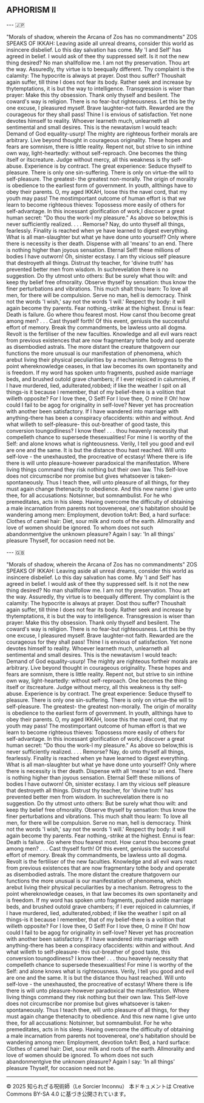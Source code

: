 ## APHORISM II

--- 🇯🇵

"Morals of shadow, wherein the Arcana of Zos has no commandments"
ZOS SPEAKS OF IKKAH:
Leaving aside all unreal dreams, consider this world as insincere disbelief.
Lo this day salvation has come. My 'I and Self' has agreed in belief.
I would ask of thee thy suppressed self. Is it not the new thing desired? No man shallfollow me. I am not thy preservation. Thou art the way. Assuredly, thy virtue is to beequally different.
Thy complaint is the calamity: The hypocrite is always at prayer. Dost thou suffer? Thoushalt again suffer, till thine I does not fear its body. Rather seek and increase by thytemptations, it is but the way to intelligence.
Transgression is wiser than prayer: Make this thy obsession. Thank only thyself and besilent.
The coward's way is religion. There is no fear-but righteousness.
Let this be thy one excuse, I pleasured myself.
Brave laughter-not faith. Rewarded are the courageous for they shall pass!
Thine I is envious of satisfaction. Yet none devotes himself to reality.
Whoever learneth much, unlearneth all sentimental and small desires. This is the newatavism I would teach: Demand of God equality-usurp! The mighty are righteous fortheir morals are arbitrary.
Live beyond thought in courageous originality.
These hopes and fears are somnism, there is little reality. Repent not, but strive to sin inthine own way, light-heartedly: without self-reproach. One becomes the thing itself or itscreature.
Judge without mercy, all this weakness is thy self-abuse.
Experience is by contract. The great experience: Seduce thyself to pleasure.
There is only one sin-suffering.
There is only on virtue-the will to self-pleasure.
The greatest- the greatest non-morally.
The origin of morality is obedience to the earliest form of government. In youth, allthings have to obey their parents.
O, my aged IKKAH, loose this the navel cord, that my youth may pass! The mostimportant outcome of human effort is that we learn to become righteous thieves: Topossess more easily of others for self-advantage. In this incessant glorification of work,I discover a great human secret: "Do thou the work-I my pleasure." As above so below,this is never sufficiently realized.
. . . Remorse? Nay, do unto thyself all things, fearlessly.
Finality is reached when ye have learned to digest everything.
What is all man-slaughter but what ye have done unto yourself?
Only where there is necessity is ther death. Dispense with all 'means' to an end.
There is nothing higher than joyous sensation.
Eternal Self! these millions of bodies I have outworn!
Oh, sinister ecstasy. I am thy vicious self pleasure that destroyeth all things.
Distrust thy teacher, for 'divine truth' has prevented better men from wisdom. In suchrevelation there is no suggestion.
Do thy utmost unto others: But be surely what thou wilt: and keep thy belief free ofmorality.
Observe thyself by sensation: thus know the finer perturbations and vibrations.
This much shalt thou learn: To love all men, for there will be compulsion.
Serve no man, hell is democracy.
Think not the words 'I wish,' say not the words 'I will.'
Respect thy body: it will again become thy parents.
Fear nothing,-strike at the highest.
Ennui is fear: Death is failure. Go where thou fearest most.
How canst thou become great among men? . . . Cast thyself forth! Of this event, geniusis the successful effort of memory.
Break thy commandments, be lawless unto all dogma.
Revolt is the fertiliser of the new faculties.
Knowledge and all evil wars react from previous existences that are now fragmentary tothe body and operate as disembodied astrals. The more distant the creature thatgovern our functions the more unusual is our manifestation of phenomena, which arebut living their physical peculiarities by a mechanism. Retrogress to the point whereknowledge ceases, in that law becomes its own spontaneity and is freedom.
If my word has spoken unto fragments, pushed aside marriage beds, and brushed outold grave chambers; if I ever rejoiced in calumnies, if I have murdered, lied, adulterated,robbed; if like the weather I spit on all things-is it because I remember, that of my belief-there is a volition that willeth opposite?
For I love thee, O Self!
For I love thee, O mine I!
Oh! how could I fail to be agog for originality in self-love?
Never yet has procreation with another been satisfactory.
If I have wandered into marriage with anything-there has been a conspiracy ofaccidents: within and without.
And what willeth to self-pleasure- this out-breather of good taste, this conversion toungodliness?
I know thee! . . . thou heavenly necessity that compelleth chance to supersede thesexualities!
For mine I is worthy of the Self: and alone knows what is righteousness.
Verily, I tell you good and evil are one and the same.
It is but the distance thou hast reached.
Will unto self-love - the unexhausted, the procreative of ecstasy!
Where there is life there is will unto pleasure-however paradoxical the manifestation.
Where living things command they risk nothing but their own law.
This Self-love does not circumscribe nor promise but gives whatsoever is taken-spontaneously.
Thus I teach thee, will unto pleasure of all things, for they must again change thetenacity to obedience. And this new name I give unto thee, for all accusations: Notsinner, but somnambulist.
For he who premeditates, acts in his sleep.
Having overcome the difficulty of obtaining a male incarnation from parents not toovenereal, one's habitation should be wandering among men: Employment, devotion toArt: Bed, a hard surface: Clothes of camel hair: Diet, sour milk and roots of the earth. Allmorality and love of women should be ignored. To whom does not such abandonmentgive the unknown pleasure?
Again I say: 'In all things' pleasure Thyself, for occasion need not be.

--- 🇬🇧

"Morals of shadow, wherein the Arcana of Zos has no commandments"
ZOS SPEAKS OF IKKAH:
Leaving aside all unreal dreams, consider this world as insincere disbelief.
Lo this day salvation has come. My 'I and Self' has agreed in belief.
I would ask of thee thy suppressed self. Is it not the new thing desired? No man shallfollow me. I am not thy preservation. Thou art the way. Assuredly, thy virtue is to beequally different.
Thy complaint is the calamity: The hypocrite is always at prayer. Dost thou suffer? Thoushalt again suffer, till thine I does not fear its body. Rather seek and increase by thytemptations, it is but the way to intelligence.
Transgression is wiser than prayer: Make this thy obsession. Thank only thyself and besilent.
The coward's way is religion. There is no fear-but righteousness.
Let this be thy one excuse, I pleasured myself.
Brave laughter-not faith. Rewarded are the courageous for they shall pass!
Thine I is envious of satisfaction. Yet none devotes himself to reality.
Whoever learneth much, unlearneth all sentimental and small desires. This is the newatavism I would teach: Demand of God equality-usurp! The mighty are righteous fortheir morals are arbitrary.
Live beyond thought in courageous originality.
These hopes and fears are somnism, there is little reality. Repent not, but strive to sin inthine own way, light-heartedly: without self-reproach. One becomes the thing itself or itscreature.
Judge without mercy, all this weakness is thy self-abuse.
Experience is by contract. The great experience: Seduce thyself to pleasure.
There is only one sin-suffering.
There is only on virtue-the will to self-pleasure.
The greatest- the greatest non-morally.
The origin of morality is obedience to the earliest form of government. In youth, allthings have to obey their parents.
O, my aged IKKAH, loose this the navel cord, that my youth may pass! The mostimportant outcome of human effort is that we learn to become righteous thieves: Topossess more easily of others for self-advantage. In this incessant glorification of work,I discover a great human secret: "Do thou the work-I my pleasure." As above so below,this is never sufficiently realized.
. . . Remorse? Nay, do unto thyself all things, fearlessly.
Finality is reached when ye have learned to digest everything.
What is all man-slaughter but what ye have done unto yourself?
Only where there is necessity is ther death. Dispense with all 'means' to an end.
There is nothing higher than joyous sensation.
Eternal Self! these millions of bodies I have outworn!
Oh, sinister ecstasy. I am thy vicious self pleasure that destroyeth all things.
Distrust thy teacher, for 'divine truth' has prevented better men from wisdom. In suchrevelation there is no suggestion.
Do thy utmost unto others: But be surely what thou wilt: and keep thy belief free ofmorality.
Observe thyself by sensation: thus know the finer perturbations and vibrations.
This much shalt thou learn: To love all men, for there will be compulsion.
Serve no man, hell is democracy.
Think not the words 'I wish,' say not the words 'I will.'
Respect thy body: it will again become thy parents.
Fear nothing,-strike at the highest.
Ennui is fear: Death is failure. Go where thou fearest most.
How canst thou become great among men? . . . Cast thyself forth! Of this event, geniusis the successful effort of memory.
Break thy commandments, be lawless unto all dogma.
Revolt is the fertiliser of the new faculties.
Knowledge and all evil wars react from previous existences that are now fragmentary tothe body and operate as disembodied astrals. The more distant the creature thatgovern our functions the more unusual is our manifestation of phenomena, which arebut living their physical peculiarities by a mechanism. Retrogress to the point whereknowledge ceases, in that law becomes its own spontaneity and is freedom.
If my word has spoken unto fragments, pushed aside marriage beds, and brushed outold grave chambers; if I ever rejoiced in calumnies, if I have murdered, lied, adulterated,robbed; if like the weather I spit on all things-is it because I remember, that of my belief-there is a volition that willeth opposite?
For I love thee, O Self!
For I love thee, O mine I!
Oh! how could I fail to be agog for originality in self-love?
Never yet has procreation with another been satisfactory.
If I have wandered into marriage with anything-there has been a conspiracy ofaccidents: within and without.
And what willeth to self-pleasure- this out-breather of good taste, this conversion toungodliness?
I know thee! . . . thou heavenly necessity that compelleth chance to supersede thesexualities!
For mine I is worthy of the Self: and alone knows what is righteousness.
Verily, I tell you good and evil are one and the same.
It is but the distance thou hast reached.
Will unto self-love - the unexhausted, the procreative of ecstasy!
Where there is life there is will unto pleasure-however paradoxical the manifestation.
Where living things command they risk nothing but their own law.
This Self-love does not circumscribe nor promise but gives whatsoever is taken-spontaneously.
Thus I teach thee, will unto pleasure of all things, for they must again change thetenacity to obedience. And this new name I give unto thee, for all accusations: Notsinner, but somnambulist.
For he who premeditates, acts in his sleep.
Having overcome the difficulty of obtaining a male incarnation from parents not toovenereal, one's habitation should be wandering among men: Employment, devotion toArt: Bed, a hard surface: Clothes of camel hair: Diet, sour milk and roots of the earth. Allmorality and love of women should be ignored. To whom does not such abandonmentgive the unknown pleasure?
Again I say: 'In all things' pleasure Thyself, for occasion need not be.

---

© 2025 知られざる呪術師（Le Sorcier Inconnu）
本ドキュメントは Creative Commons BY-SA 4.0 に基づき公開されています。

